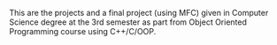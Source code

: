 This are the projects and a final project (using MFC) given in Computer Science degree at the 3rd semester as part from Object Oriented Programming
course using C++/C/OOP.
